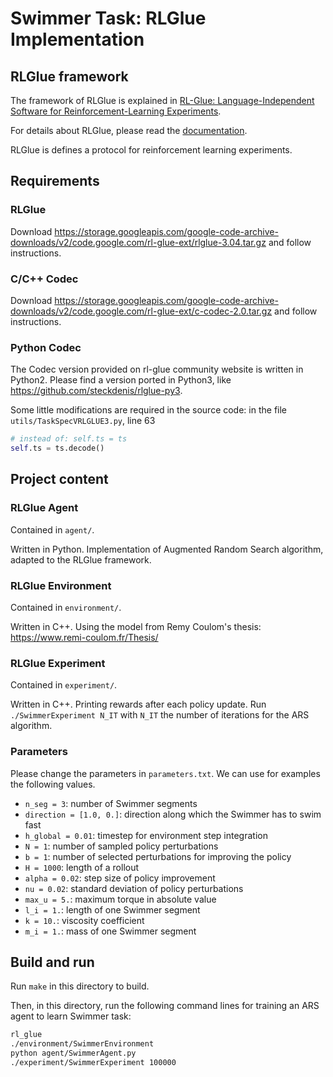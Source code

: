 # Swimmer Task: RLGlue Implementation

## RLGlue framework

The framework of RLGlue is explained in [RL-Glue: Language-Independent Software for Reinforcement-Learning Experiments](http://www.jmlr.org/papers/v10/tanner09a.html). 

For details about RLGlue, please read the [documentation](https://sites.google.com/a/rl-community.org/rl-glue/Home/rl-glue).

RLGlue is defines a protocol for reinforcement learning experiments. 

## Requirements

### RLGlue
Download https://storage.googleapis.com/google-code-archive-downloads/v2/code.google.com/rl-glue-ext/rlglue-3.04.tar.gz and follow instructions.

### C/C++ Codec
Download https://storage.googleapis.com/google-code-archive-downloads/v2/code.google.com/rl-glue-ext/c-codec-2.0.tar.gz and follow instructions.

### Python Codec

The Codec version provided on rl-glue community website is written in Python2. Please find a version ported in Python3, like https://github.com/steckdenis/rlglue-py3.

Some little modifications are required in the source code: in the file `utils/TaskSpecVRLGLUE3.py`, line 63

```python
# instead of: self.ts = ts
self.ts = ts.decode()
```

## Project content

### RLGlue Agent
Contained in `agent/`.

Written in Python. Implementation of Augmented Random Search algorithm, adapted to the RLGlue framework.

### RLGlue Environment
Contained in `environment/`.

Written in C++. Using the model from Remy Coulom's thesis: https://www.remi-coulom.fr/Thesis/

### RLGlue Experiment
Contained in `experiment/`.

Written in C++. Printing rewards after each policy update. Run `./SwimmerExperiment N_IT` with `N_IT` the number of iterations for the ARS algorithm.

### Parameters
Please change the parameters in `parameters.txt`. We can use for examples the following values.

- `n_seg = 3`: number of Swimmer segments
- `direction = [1.0, 0.]`: direction along which the Swimmer has to swim fast
- `h_global = 0.01`: timestep for environment step integration
- `N = 1`: number of sampled policy perturbations
- `b = 1`: number of selected perturbations for improving the policy
- `H = 1000`: length of a rollout
- `alpha = 0.02`: step size of policy improvement
- `nu = 0.02`: standard deviation of policy perturbations
- `max_u = 5.`: maximum torque in absolute value
- `l_i = 1.`: length of one Swimmer segment
- `k = 10.`: viscosity coefficient
- `m_i = 1.`: mass of one Swimmer segment

## Build and run
Run `make` in this directory to build.

Then, in this directory, run the following command lines for training an ARS agent to learn Swimmer task:
```bash
rl_glue
./environment/SwimmerEnvironment
python agent/SwimmerAgent.py
./experiment/SwimmerExperiment 100000
```
